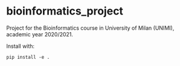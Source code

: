 # bioinformatics_project

Project for the Bioinformatics course in University of Milan (UNIMI), academic year 2020/2021.

Install with:

    pip install -e .

